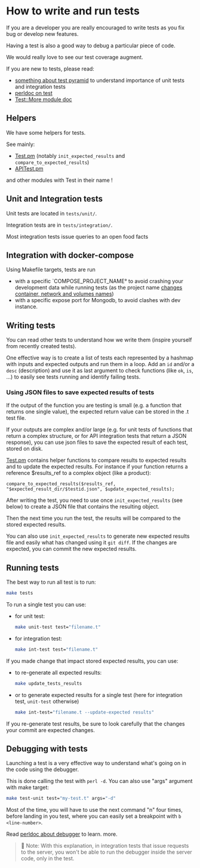 # How to write and run tests

If you are a developer you are really encouraged to write tests as you fix bug or develop new features.

Having a test is also a good way to debug a particular piece of code.

We would really love to see our test coverage augment.

If you are new to tests, please read:
- [something about test pyramid](https://automationstepbystep.com/2020/05/02/what-is-a-test-pyramid/) to understand importance of unit tests and integration tests
- [perldoc on test](https://perldoc.perl.org/Test)
- [Test::More module doc](https://perldoc.perl.org/Test::More)


## Helpers

We have some helpers for tests.

See mainly:
* [Test.pm](https://openfoodfacts.github.io/openfoodfacts-server/dev/ref-perl-pod/ProductOpener/Test.html) (notably `init_expected_results` and `compare_to_expected_results`)
* [APITest.pm](https://openfoodfacts.github.io/openfoodfacts-server/dev/ref-perl-pod/ProductOpener/APITest.html)

and other modules with Test in their name !


## Unit and Integration tests

Unit tests are located in `tests/unit/`.

Integration tests are in `tests/integration/`.

Most integration tests issue queries to an open food facts

## Integration with docker-compose

Using Makefile targets, tests are run 
* with a specific `COMPOSE_PROJECT_NAME° to avoid crashing your development data while running tests (as the project name [changes container, network and volumes names](https://docs.docker.com/compose/environment-variables/envvars/#compose_project_name))
* with a specific expose port for Mongodb, to avoid clashes with dev instance.

## Writing tests

You can read other tests to understand how we write them (inspire yourself from recently created tests).

One effective way is to create a list of tests each represented by a hashmap with inputs and expected outputs and run them in a loop. Add an `id` and/or a `desc` (description) and use it as last argument to check functions (like `ok`, `is`, …) to easily see tests running and identify failing tests.

### Using JSON files to save expected results of tests

If the output of the function you are testing is small (e.g. a function that returns one single value), the expected return value can be stored in the .t test file.

If your outputs are complex and/or large (e.g. for unit tests of functions that return a complex structure, or for API integration tests that return a JSON response), you can use json files to save the expected result of each test, stored on disk. 

[Test.pm](https://openfoodfacts.github.io/openfoodfacts-server/dev/ref-perl-pod/ProductOpener/Test.html) contains helper functions to compare results to expected results and to update the expected results. For instance if your function returns a reference $results_ref to a complex object (like a product):

`compare_to_expected_results($results_ref, "$expected_result_dir/$testid.json", $update_expected_results);`

After writing the test, you need to use once `init_expected_results` (see below) to create a JSON file that contains the resulting object.

Then the next time you run the test, the results will be compared to the stored expected results.

You can also use `init_expected_results` to generate new expected results file and easily what has changed using it `git diff`. If the changes are expected, you can commit the new expected results.


## Running tests

The best way to run all test is to run:

```bash
make tests
```

To run a single test you can use:

* for unit test:
   ```bash
   make unit-test test="filename.t"
   ```
* for integration test:
   ```bash
   make int-test test="filename.t"
   ```

If you made change that impact stored expected results, you can use:

* to re-generate all expected results:
  ```bash
  make update_tests_results
  ```
* or to generate expected results for a single test
  (here for integration test, `unit-test` otherwise)
  ```bash
  make int-test="filename.t --update-expected results"
  ```

If you re-generate test results, be sure to look carefully that the changes your commit are expected changes.


## Debugging with tests

Launching a test is a very effective way to understand what's going on in the code using the debugger.

This is done calling the test with `perl -d`.
You can also use "args" argument with make target:

```bash
make test-unit test="my-test.t" args="-d"
```

Most of the time, you will have to use the next command "n" four times, before landing in you test, where you can easily set a breakpoint with `b <line-number>`.

Read [perldoc about debugger](https://perldoc.perl.org/perldebug) to learn. more.


> :pencil: Note: With this explanation, in integration tests that issue requests to the server, you won't be able to run the debugger inside the server code, only in the test.

